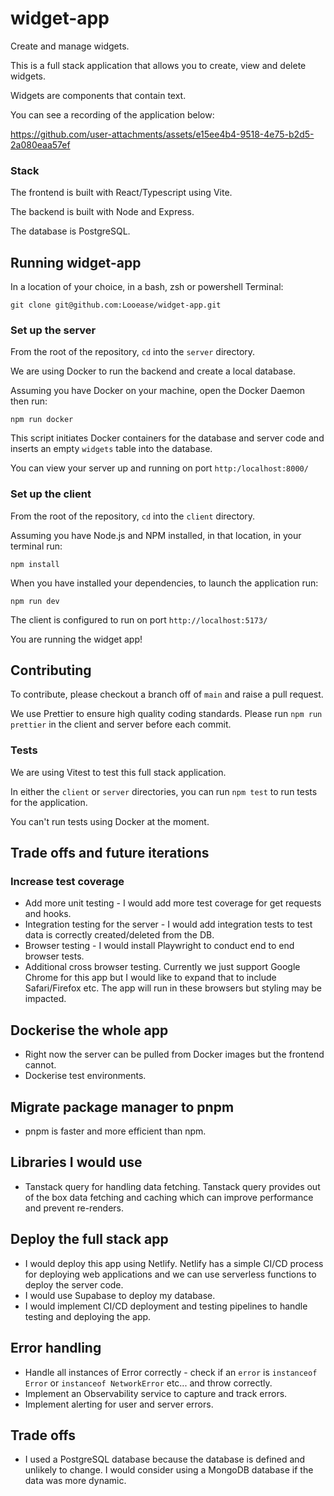 # widget-app
Create and manage widgets. 

This is a full stack application that allows you to create, view and delete widgets. 

Widgets are components that contain text.

You can see a recording of the application below: 

https://github.com/user-attachments/assets/e15ee4b4-9518-4e75-b2d5-2a080eaa57ef

### Stack
The frontend is built with React/Typescript using Vite.

The backend is built with Node and Express.

The database is PostgreSQL.

## Running widget-app

In a location of your choice, in a bash, zsh or powershell Terminal:

`git clone git@github.com:Looease/widget-app.git`

### Set up the server 

From the root of the repository, `cd` into the `server` directory.

We are using Docker to run the backend and create a local database.

Assuming you have Docker on your machine, open the Docker Daemon then run:

`npm run docker`

This script initiates Docker containers for the database and server code and inserts an empty `widgets` table into the database.

You can view your server up and running on port `http:/localhost:8000/`

### Set up the client

From the root of the repository, `cd` into the `client` directory.

Assuming you have Node.js and NPM installed, in that location, in your terminal run:

`npm install`

When you have installed your dependencies, to launch the application run:

`npm run dev`

The client is configured to run on port `http://localhost:5173/`

You are running the widget app!

## Contributing

To contribute, please checkout a branch off of `main` and raise a pull request. 

We use Prettier to ensure high quality coding standards. Please run `npm run prettier` in the client and server before each commit.

### Tests

We are using Vitest to test this full stack application. 

In either the `client` or `server` directories, you can run `npm test` to run tests for the application. 

You can't run tests using Docker at the moment. 

## Trade offs and future iterations 

### Increase test coverage 
- Add more unit testing - I would add more test coverage for get requests and hooks. 
- Integration testing for the server - I would add integration tests to test data is correctly created/deleted from the DB.
- Browser testing - I would install Playwright to conduct end to end browser tests.
- Additional cross browser testing. Currently we just support Google Chrome for this app but I would like to expand that to include Safari/Firefox etc. The app will run in these browsers but styling may be impacted.

## Dockerise the whole app
- Right now the server can be pulled from Docker images but the frontend cannot.
- Dockerise test environments.

## Migrate package manager to pnpm 
- pnpm is faster and more efficient than npm.

## Libraries I would use
- Tanstack query for handling data fetching. Tanstack query provides out of the box data fetching and caching which can improve performance and prevent re-renders. 

## Deploy the full stack app
- I would deploy this app using Netlify. Netlify has a simple CI/CD process for deploying web applications and we can use serverless functions to deploy the server code.
- I would use Supabase to deploy my database. 
- I would implement CI/CD deployment and testing pipelines to handle testing and deploying the app. 

## Error handling
- Handle all instances of Error correctly - check if an `error` is `instanceof Error` or `instanceof NetworkError` etc... and throw correctly. 
- Implement an Observability service to capture and track errors.
- Implement alerting for user and server errors.   

## Trade offs 
- I used a PostgreSQL database because the database is defined and unlikely to change. I would consider using a MongoDB database if the data was more dynamic. 



